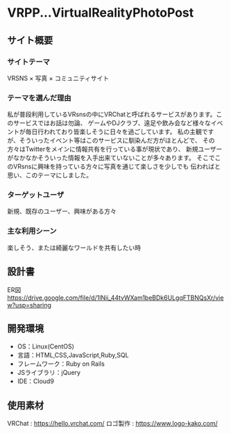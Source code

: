 # VRPP...VirtualRealityPhotoPost

## サイト概要
### サイトテーマ
 VRSNS × 写真 × コミュニティサイト

### テーマを選んだ理由
 私が普段利用しているVRsnsの中にVRChatと呼ばれるサービスがあります。このサービスではお話は勿論、
ゲームやDJクラブ、遠足や飲み会など様々なイベントが毎日行われており皆楽しそうに日々を過ごしています。
 私の主観ですが、そういったイベント等はこのサービスに馴染んだ方がほとんどで、
その方々はTwitterをメインに情報共有を行っている事が現状であり、
新規ユーザーがなかなかそういった情報を入手出来ていないことが多々あります。
 そこでこのVRsnsに興味を持っている方々に写真を通じて楽しさを少しでも
伝わればと思い、このテーマにしました。

### ターゲットユーザ
 新規、既存のユーザー、興味がある方々

### 主な利用シーン
 楽しそう、または綺麗なワールドを共有したい時

## 設計書
 ER図 https://drive.google.com/file/d/1lNii_44tvWXam1beBDk6ULgqFTBNQsXr/view?usp=sharing

## 開発環境
- OS：Linux(CentOS)
- 言語：HTML,CSS,JavaScript,Ruby,SQL
- フレームワーク：Ruby on Rails
- JSライブラリ：jQuery
- IDE：Cloud9

## 使用素材
VRChat : https://hello.vrchat.com/
ロゴ製作 : https://www.logo-kako.com/